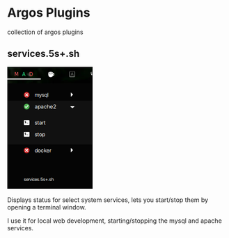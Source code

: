 # Argos Plugins
collection of argos plugins

## services.5s+.sh
![screenshot of services plugin](services-screenshot.png?raw=true)

Displays status for select system services, lets you start/stop them by opening a terminal window.

I use it for local web development, starting/stopping the mysql and apache services.
